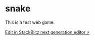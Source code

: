 # snake

This is a test web game.

[Edit in StackBlitz next generation editor ⚡️](https://stackblitz.com/~/github.com/jsong1230/snake)